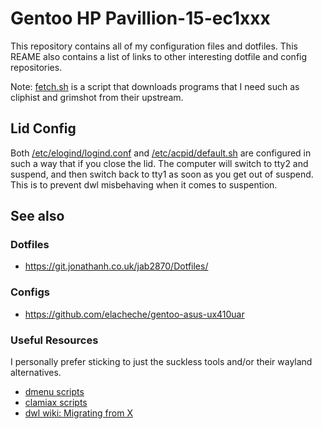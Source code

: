 # Gentoo HP Pavillion-15-ec1xxx
This repository contains all of my configuration files and dotfiles. This REAME also contains a list of links to other interesting dotfile and config repositories.

Note: [fetch.sh](/fetch.sh) is a script that downloads programs that I need such as cliphist and grimshot from their upstream.

## Lid Config
Both [/etc/elogind/logind.conf](/etc/elogind/logind.conf) and [/etc/acpid/default.sh](/etc/acpid/default.sh) are configured in such a way that if you close the lid. The computer will switch to tty2 and suspend, and then switch back to tty1 as soon as you get out of suspend. This is to prevent dwl misbehaving when it comes to suspention.

## See also
### Dotfiles
* https://git.jonathanh.co.uk/jab2870/Dotfiles/

### Configs
* https://github.com/elacheche/gentoo-asus-ux410uar

### Useful Resources
I personally prefer sticking to just the suckless tools and/or their wayland alternatives.
* [dmenu scripts](https://tools.suckless.org/dmenu/scripts/)
* [clamiax scripts](https://github.com/clamiax/scripts)
* [dwl wiki: Migrating from X](https://github.com/djpohly/dwl/wiki#migrating-from-x)
